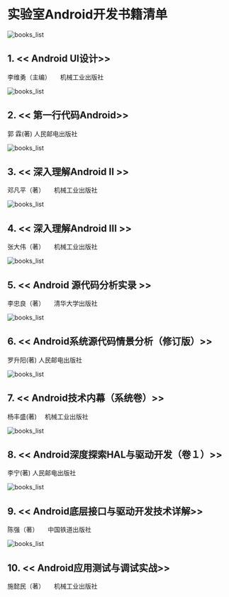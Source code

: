 
# 实验室Android开发书籍清单

![books_list](images/book1_ui.png)
## 1. << Android UI设计>>
李维勇（主编）　　机械工业出版社

![books_list](images/book2_first_code.png)
## 2. << 第一行代码Android>>
郭 霖(著)  人民邮电出版社

![books_list](images/book3_deep2.png)
## 3. << 深入理解Android II >>
邓凡平（著）　　机械工业出版社

![books_list](images/book4_deep3.png)
## 4. << 深入理解Android III >>
张大伟（著）　　机械工业出版社

![books_list](images/book5_note.png)
## 5. << Android 源代码分析实录 >>
李忠良（著）　　清华大学出版社

![books_list](images/book6_analyse.png)
## 6. << Android系统源代码情景分析（修订版）>>
罗升阳(著)  人民邮电出版社

![books_list](images/book7_inside.png)
## 7. << Android技术内幕（系统卷）>>
杨丰盛(著)  　机械工业出版社

![books_list](images/book8_driver_develop.png)
## 8. << Android深度探索HAL与驱动开发（卷１）>>
李宁(著)  人民邮电出版社

![books_list](images/book9_driver_analyse.png)
## 9. << Android底层接口与驱动开发技术详解>>
陈强（著）　　中国铁道出版社

![books_list](images/book10_test.png)
## 10. << Android应用测试与调试实战>>
施懿民（著）　　机械工业出版社



